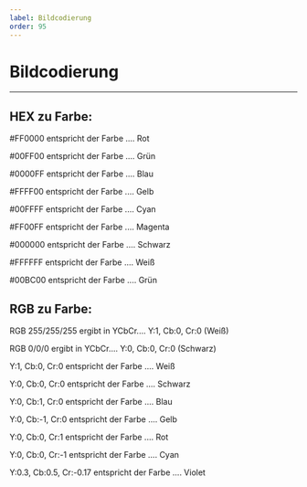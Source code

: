 ```yaml
---
label: Bildcodierung
order: 95
---
```


# Bildcodierung

---

## HEX zu Farbe:

#FF0000 entspricht der Farbe .... Rot

#00FF00 entspricht der Farbe .... Grün

#0000FF entspricht der Farbe .... Blau

#FFFF00 entspricht der Farbe .... Gelb

#00FFFF entspricht der Farbe .... Cyan

#FF00FF entspricht der Farbe .... Magenta

#000000 entspricht der Farbe .... Schwarz

#FFFFFF entspricht der Farbe .... Weiß

#00BC00 entspricht der Farbe .... Grün 


## RGB zu Farbe:


RGB 255/255/255 ergibt in YCbCr.... Y:1, Cb:0, Cr:0 (Weiß)

RGB 0/0/0 ergibt in YCbCr.... Y:0, Cb:0, Cr:0 (Schwarz)

Y:1, Cb:0, Cr:0 entspricht der Farbe .... Weiß

Y:0, Cb:0, Cr:0 entspricht der Farbe .... Schwarz

Y:0, Cb:1, Cr:0 entspricht der Farbe .... Blau

Y:0, Cb:-1, Cr:0 entspricht der Farbe .... Gelb

Y:0, Cb:0, Cr:1 entspricht der Farbe .... Rot

Y:0, Cb:0, Cr:-1 entspricht der Farbe .... Cyan

Y:0.3, Cb:0.5, Cr:-0.17 entspricht der Farbe .... Violet